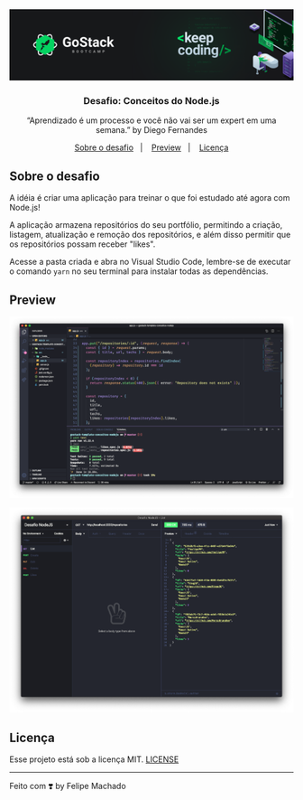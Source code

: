 <img alt="GoStack" src="assets/gostack.png" />

<h3 align="center">
  Desafio: Conceitos do Node.js
</h3>

<p align="center">“Aprendizado é um processo e você não vai ser um expert em uma semana.” by Diego Fernandes</blockquote>

<p align="center">
  <a href="#rocket-sobre-o-desafio">Sobre o desafio</a>&nbsp;&nbsp;&nbsp;|&nbsp;&nbsp;&nbsp;
  <a href="#preview">Preview</a>&nbsp;&nbsp;&nbsp;|&nbsp;&nbsp;&nbsp;
  <a href="#licença">Licença</a>
</p>

## Sobre o desafio

A idéia é criar uma aplicação para treinar o que foi estudado até agora com Node.js!

A aplicação armazena repositórios do seu portfólio, permitindo a criação, listagem, atualização e remoção dos repositórios, e além disso permitir que os repositórios possam receber "likes".

Acesse a pasta criada e abra no Visual Studio Code, lembre-se de executar o comando `yarn` no seu terminal para instalar todas as dependências.

## Preview

<p align="center">
  <img  src="assets/preview-code.png">
</p>

<p align="center">
  <img  src="assets/preview-insomnia.png">
</p>

## Licença

Esse projeto está sob a licença MIT. [LICENSE](LICENSE)

---

Feito com ❣️ by Felipe Machado

